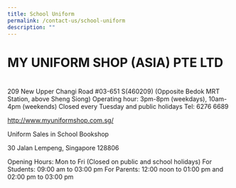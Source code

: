 ```yaml
---
title: School Uniform
permalink: /contact-us/school-uniform
description: ""
---
```


# MY UNIFORM SHOP (ASIA) PTE LTD
# 
209 New Upper Changi Road #03-651 S(460209)
(Opposite Bedok MRT Station, above Sheng Siong)
Operating hour: 3pm-8pm (weekdays), 10am-4pm (weekends)
Closed every Tuesday and public holidays
Tel: 6276 6689

http://www.myuniformshop.com.sg/ 

Uniform Sales in School Bookshop

30 Jalan Lempeng, Singapore 128806 

Opening Hours: Mon to Fri (Closed on public and school holidays)
For Students: 09:00 am to 03:00 pm
For Parents: 12:00 noon to 01:00 pm and 02:00 pm to 03:00 pm
